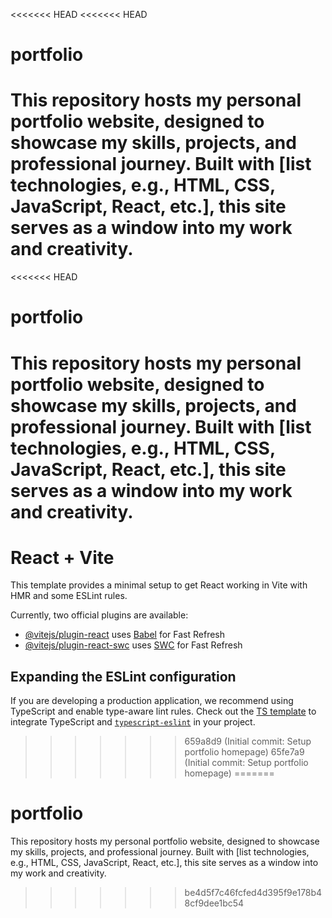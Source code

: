 <<<<<<< HEAD
<<<<<<< HEAD
# portfolio
This repository hosts my personal portfolio website, designed to showcase my skills, projects, and professional journey. Built with [list technologies, e.g., HTML, CSS, JavaScript, React, etc.], this site serves as a window into my work and creativity.
=======
<<<<<<< HEAD
# portfolio
This repository hosts my personal portfolio website, designed to showcase my skills, projects, and professional journey. Built with [list technologies, e.g., HTML, CSS, JavaScript, React, etc.], this site serves as a window into my work and creativity.
=======
# React + Vite

This template provides a minimal setup to get React working in Vite with HMR and some ESLint rules.

Currently, two official plugins are available:

- [@vitejs/plugin-react](https://github.com/vitejs/vite-plugin-react/blob/main/packages/plugin-react/README.md) uses [Babel](https://babeljs.io/) for Fast Refresh
- [@vitejs/plugin-react-swc](https://github.com/vitejs/vite-plugin-react-swc) uses [SWC](https://swc.rs/) for Fast Refresh

## Expanding the ESLint configuration

If you are developing a production application, we recommend using TypeScript and enable type-aware lint rules. Check out the [TS template](https://github.com/vitejs/vite/tree/main/packages/create-vite/template-react-ts) to integrate TypeScript and [`typescript-eslint`](https://typescript-eslint.io) in your project.
>>>>>>> 659a8d9 (Initial commit: Setup portfolio homepage)
>>>>>>> 65fe7a9 (Initial commit: Setup portfolio homepage)
=======
# portfolio
This repository hosts my personal portfolio website, designed to showcase my skills, projects, and professional journey. Built with [list technologies, e.g., HTML, CSS, JavaScript, React, etc.], this site serves as a window into my work and creativity.
>>>>>>> be4d5f7c46fcfed4d395f9e178b48cf9dee1bc54
